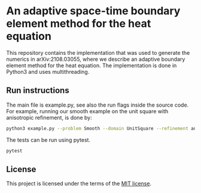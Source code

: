 # An adaptive space-time boundary element method for the heat equation
This repository contains the implementation that was used to generate the numerics in arXiv:2108.03055,
where we describe an adaptive boundary element method for the heat equation. The implementation is done in Python3 and uses multithreading.



## Run instructions
The main file is example.py, see also the run flags inside the source code.
For example, running our smooth example
on the unit square with anisotropic refinement, is done by:
```bash
python3 example.py --problem Smooth --domain UnitSquare --refinement anisotropic --theta 0.9
```

The tests can be run using pytest.
```bash
pytest
```

## License
This project is licensed under the terms of the [MIT license](LICENSE.md).
